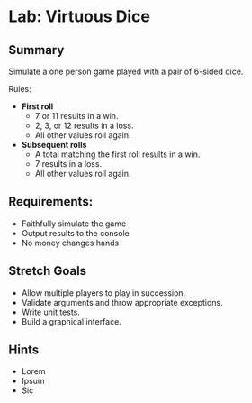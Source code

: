 # Lab: Virtuous Dice

## Summary

Simulate a one person game played with a pair of 6-sided dice.                
              
Rules:

* __First roll__ 
  - 7 or 11 results in a win.
  - 2, 3, or 12 results in a loss.
  - All other values roll again.
* __Subsequent rolls__
  - A total matching the first roll results in a win.
  - 7 results in a loss.
  - All other values roll again.

## Requirements: 
* Faithfully simulate the game
* Output results to the console
* No money changes hands
    
## Stretch Goals
* Allow multiple players to play in succession.
* Validate arguments and throw appropriate exceptions.
* Write unit tests.
* Build a graphical interface.

## Hints 
* Lorem 
* Ipsum
* Sic
